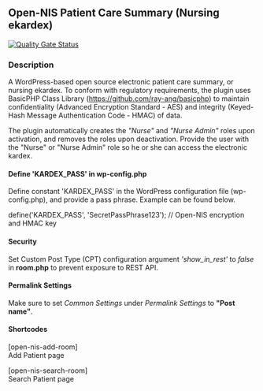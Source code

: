## Open-NIS Patient Care Summary (Nursing ekardex)

[![Quality Gate Status](https://sonarcloud.io/api/project_badges/measure?project=ray-ang_open-nis-patient-care-summary&metric=alert_status)](https://sonarcloud.io/dashboard?id=ray-ang_open-nis-patient-care-summary)

### Description

A WordPress-based open source electronic patient care summary, or nursing ekardex. To conform with regulatory requirements, the plugin uses BasicPHP Class Library (https://github.com/ray-ang/basicphp) to maintain confidentiality (Advanced Encryption Standard - AES) and integrity (Keyed-Hash Message Authentication Code - HMAC) of data.

The plugin automatically creates the <em>"Nurse"</em> and <em>"Nurse Admin"</em> roles upon activation, and removes the roles upon deactivation. Provide the user with the "Nurse" or "Nurse Admin" role so he or she can access the electronic kardex.

#### Define 'KARDEX_PASS' in wp-config.php

Define constant 'KARDEX_PASS' in the WordPress configuration file (wp-config.php), and provide a pass phrase. Example can be found below.

define('KARDEX_PASS', 'SecretPassPhrase123'); // Open-NIS encryption and HMAC key

#### Security

Set Custom Post Type (CPT) configuration argument <em>'show_in_rest'</em> to <em>false</em> in <strong>room.php</strong> to prevent exposure to REST API.

#### Permalink Settings

Make sure to set <em>Common Settings</em> under <em>Permalink Settings</em> to <strong>"Post name"</strong>.

#### Shortcodes

[open-nis-add-room]<br/>
Add Patient page

[open-nis-search-room]<br/>
Search Patient page

